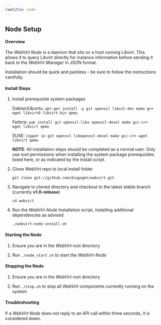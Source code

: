 ```yaml
--- 
rawtitle: node 
--- 
```

## Node Setup ## 
 
#### Overview #### 
 
The *WebVirt Node* is a daemon that sits on a host running Libvirt.  This allows it to query Libvirt directly for instance information before sending it back to the *WebVirt Manager* in JSON format.  

Installation should be quick and painless - be sure to follow the instructions carefully.  
 
#### Install Steps #### 
 
1.  Install prerequisite system packages 
 
    Debian/Ubuntu: `apt-get install -y git openssl libssl-dev make g++ wget libvirt0 libvirt-bin qemu` 
 
    Fedora:        `yum install git openssl-libs openssl-devel make gcc-c++ wget libvirt qemu` 
     
    SUSE:          `zipper in git openssl libopenssl-devel make gcc-c++ wget libvirt qemu` 
 
    **NOTE**: All installation steps should be completed as a normal user.  Only use root permissions when installing the system package prerequisites listed here, or as indicated by the install script. 
 
2.  Clone WebVirt repo to local install folder 
 
    `git clone git://github.com/diogogmt/webvirt.git` 
 
3.  Navigate to cloned directory and checkout to the latest stable branch (currently **v1.0-release**) 
     
    `cd webvirt`  
     
4.  Run the *WebVirt-Node* Installation script, installing additional dependencies as advised 
 
    `./webvirt-node-install.sh` 
  

#### Starting the Node ####

1.  Ensure you are in the *WebVirt* root directory

2.  Run `./node_start.sh` to start the *WebVirt-Node*

#### Stopping the Node ####

1.  Ensure you are in the *WebVirt* root directory

2.  Run `./stop.sh` to stop all *WebVirt* components currently running on the system

#### Troubleshooting ####

If a *WebVirt Node* does not reply to an API call within three seconds, it is considered down.
